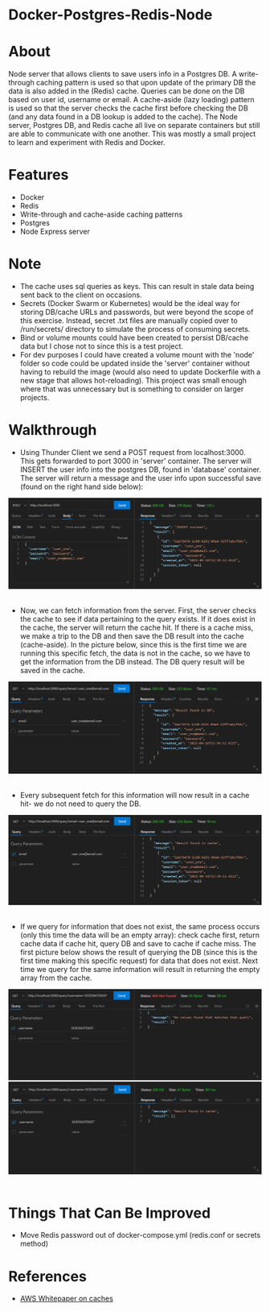 # Docker-Postgres-Redis-Node

# About

Node server that allows clients to save users info in a Postgres DB. A write-through caching pattern is used so that upon update of the primary DB the data is also added in the (Redis) cache. Queries can be done on the DB based on user id, username or email. A cache-aside (lazy loading) pattern is used so that the server checks the cache first before checking the DB (and any data found in a DB lookup is added to the cache). The Node server, Postgres DB, and Redis cache all live on separate containers but still are able to communicate with one another. This was mostly a small project to learn and experiment with Redis and Docker.

# Features

- Docker
- Redis
- Write-through and cache-aside caching patterns
- Postgres
- Node Express server

# Note

- The cache uses sql queries as keys. This can result in stale data being sent back to the client on occasions.
- Secrets (Docker Swarm or Kubernetes) would be the ideal way for storing DB/cache URLs and passwords, but were beyond the scope of this exercise. Instead, secret .txt files are manually copied over to /run/secrets/ directory to simulate the process of consuming secrets.
- Bind or volume mounts could have been created to persist DB/cache data but I chose not to since this is a test project.
- For dev purposes I could have created a volume mount with the 'node' folder so code could be updated inside the 'server' container without having to rebuild the image (would also need to update Dockerfile with a new stage that allows hot-reloading). This project was small enough where that was unnecessary but is something to consider on larger projects.

# Walkthrough

- Using Thunder Client we send a POST request from localhost:3000. This gets forwarded to port 3000 in 'server' container. The server will INSERT the user info into the postgres DB, found in 'database' container. The server will return a message and the user info upon successful save (found on the right hand side below):

![POST](./README_img/POST.png)
</br>
</br>

- Now, we can fetch information from the server. First, the server checks the cache to see if data pertaining to the query exists. If it does exist in the cache, the server will return the cache hit. If there is a cache miss, we make a trip to the DB and then save the DB result into the cache (cache-aside). In the picture below, since this is the first time we are running this specific fetch, the data is not in the cache, so we have to get the information from the DB instead. The DB query result will be saved in the cache.

![DB](./README_img/DB.png)
</br>
</br>

- Every subsequent fetch for this information will now result in a cache hit- we do not need to query the DB.

![CACHE](./README_img/CACHE.png)
</br>
</br>

- If we query for information that does not exist, the same process occurs (only this time the data will be an empty array): check cache first, return cache data if cache hit, query DB and save to cache if cache miss. The first picture below shows the result of querying the DB (since this is the first time making this specific request) for data that does not exist. Next time we query for the same information will result in returning the empty array from the cache.

![404](./README_img/404.png)
![404_CACHE](./README_img/404_CACHE.png)
</br>
</br>

# Things That Can Be Improved

- Move Redis password out of docker-compose.yml (redis.conf or secrets method)

# References

- [AWS Whitepaper on caches](https://docs.aws.amazon.com/whitepapers/latest/database-caching-strategies-using-redis/welcome.html)
